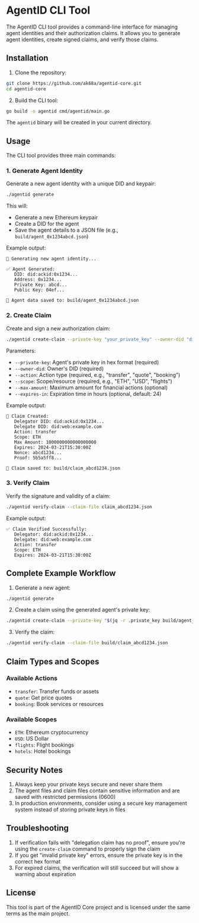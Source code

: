 # AgentID CLI Tool

The AgentID CLI tool provides a command-line interface for managing agent identities and their authorization claims. It allows you to generate agent identities, create signed claims, and verify those claims.

## Installation

1. Clone the repository:
```bash
git clone https://github.com/ak68a/agentid-core.git
cd agentid-core
```

2. Build the CLI tool:
```bash
go build -o agentid cmd/agentid/main.go
```

The `agentid` binary will be created in your current directory.

## Usage

The CLI tool provides three main commands:

### 1. Generate Agent Identity

Generate a new agent identity with a unique DID and keypair:

```bash
./agentid generate
```

This will:
- Generate a new Ethereum keypair
- Create a DID for the agent
- Save the agent details to a JSON file (e.g., `build/agent_0x1234abcd.json`)

Example output:
```
🔐 Generating new agent identity...

✅ Agent Generated:
   DID: did:ackid:0x1234...
   Address: 0x1234...
   Private Key: abcd...
   Public Key: 04ef...

📄 Agent data saved to: build/agent_0x1234abcd.json
```

### 2. Create Claim

Create and sign a new authorization claim:

```bash
./agentid create-claim --private-key "your_private_key" --owner-did "did:web:example.com" --action "transfer" --scope "ETH" --max-amount "1000000000000000000" --expires-in 24
```

Parameters:
- `--private-key`: Agent's private key in hex format (required)
- `--owner-did`: Owner's DID (required)
- `--action`: Action type (required, e.g., "transfer", "quote", "booking")
- `--scope`: Scope/resource (required, e.g., "ETH", "USD", "flights")
- `--max-amount`: Maximum amount for financial actions (optional)
- `--expires-in`: Expiration time in hours (optional, default: 24)

Example output:
```
📜 Claim Created:
   Delegator DID: did:ackid:0x1234...
   Delegate DID: did:web:example.com
   Action: transfer
   Scope: ETH
   Max Amount: 1000000000000000000
   Expires: 2024-03-21T15:30:00Z
   Nonce: abcd1234...
   Proof: 5b5a5ff8...

📄 Claim saved to: build/claim_abcd1234.json
```

### 3. Verify Claim

Verify the signature and validity of a claim:

```bash
./agentid verify-claim --claim-file claim_abcd1234.json
```

Example output:
```
✅ Claim Verified Successfully:
   Delegator: did:ackid:0x1234...
   Delegate: did:web:example.com
   Action: transfer
   Scope: ETH
   Expires: 2024-03-21T15:30:00Z
```

## Complete Example Workflow

1. Generate a new agent:
```bash
./agentid generate
```

2. Create a claim using the generated agent's private key:
```bash
./agentid create-claim --private-key "$(jq -r .private_key build/agent_0x1234abcd.json)" --owner-did "did:web:acme-corp.com" --action "transfer" --scope "ETH" --max-amount "1000000000000000000"
```

3. Verify the claim:
```bash
./agentid verify-claim --claim-file build/claim_abcd1234.json
```

## Claim Types and Scopes

### Available Actions
- `transfer`: Transfer funds or assets
- `quote`: Get price quotes
- `booking`: Book services or resources

### Available Scopes
- `ETH`: Ethereum cryptocurrency
- `USD`: US Dollar
- `flights`: Flight bookings
- `hotels`: Hotel bookings

## Security Notes

1. Always keep your private keys secure and never share them
2. The agent files and claim files contain sensitive information and are saved with restricted permissions (0600)
3. In production environments, consider using a secure key management system instead of storing private keys in files

## Troubleshooting

1. If verification fails with "delegation claim has no proof", ensure you're using the `create-claim` command to properly sign the claim
2. If you get "invalid private key" errors, ensure the private key is in the correct hex format
3. For expired claims, the verification will still succeed but will show a warning about expiration

## License

This tool is part of the AgentID Core project and is licensed under the same terms as the main project. 